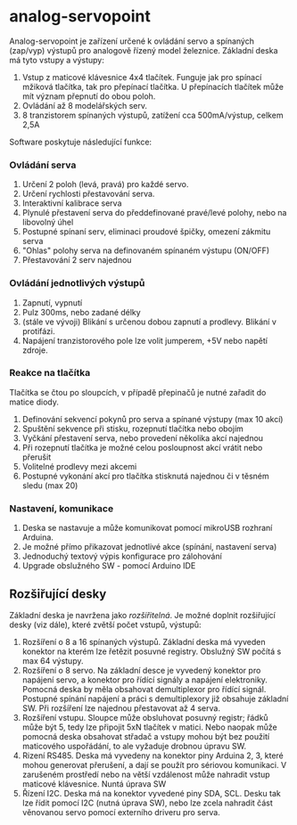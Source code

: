 # analog-servopoint

Analog-servopoint je zařízení určené k ovládání servo a spínaných (zap/vyp) výstupů pro analogově řízený model železnice. Základní deska má tyto vstupy a výstupy:

1. Vstup z maticové klávesnice 4x4 tlačítek. Funguje jak pro spínací mžiková tlačítka, tak pro přepínací tlačítka. U přepínacích tlačítek může mít význam přepnutí do obou poloh.
2. Ovládání až 8 modelářských serv. 
3. 8 tranzistorem spínaných výstupů, zatížení cca 500mA/výstup, celkem 2,5A

Software poskytuje následující funkce:

### Ovládání serva
1. Určení 2 poloh (levá, pravá) pro každé servo.
2. Určení rychlosti přestavování serva.
3. Interaktivní kalibrace serva
4. Plynulé přestavení serva do předdefinované pravé/levé polohy, nebo na libovolný úhel
5. Postupné spínaní serv, eliminaci proudové špičky, omezení zákmitu serva
6. "Ohlas" polohy serva na definovaném spínaném výstupu (ON/OFF)
7. Přestavování 2 serv najednou

### Ovládání jednotlivých výstupů
1. Zapnutí, vypnutí
2. Pulz 300ms, nebo zadané délky
3. (stále ve vývoji) Blikání s určenou dobou zapnutí a prodlevy. Blikání v protifázi.
4. Napájení tranzistorového pole lze volit jumperem, +5V nebo napětí zdroje.

### Reakce na tlačítka
Tlačítka se čtou po sloupcích, v případě přepinačů je nutné zařadit do matice diody.
1. Definování sekvencí pokynů pro serva a spínané výstupy (max 10 akcí)
2. Spuštění sekvence při stisku, rozepnutí tlačítka nebo obojím
3. Vyčkání přestavení serva, nebo provedení několika akcí najednou
4. Při rozepnutí tlačítka je možné celou posloupnost akcí vrátit nebo přerušit
5. Volitelné prodlevy mezi akcemi
6. Postupné vykonání akcí pro tlačítka stisknutá najednou či v těsném sledu (max 20)

### Nastavení, komunikace
1. Deska se nastavuje a může komunikovat pomocí mikroUSB rozhraní Arduina. 
2. Je možné přímo přikazovat jednotlivé akce (spínání, nastavení serva)
3. Jednoduchý textový výpis konfigurace pro zálohování
4. Upgrade obslužného SW - pomocí Arduino IDE


## Rozšiřující desky
Základní deska je navržena jako *rozšiřitelná*. Je možné doplnit rozšiřující desky (viz dále), které zvětší počet vstupů, výstupů:
1. Rozšíření o 8 a 16 spínaných výstupů. Základní deska má vyveden konektor na kterém lze řetězit posuvné registry. Obslužný SW počítá s max 64 výstupy.
2. Rozšíření o 8 servo. Na základní desce je vyvedený konektor pro napájení servo, a konektor pro řídící signály a napájení elektroniky. Pomocná deska by měla obsahovat demultiplexor pro řídící signál. Postupné spínání napájení a práci s demultiplexory již obsahuje základní SW. Při rozšíření lze najednou přestavovat až 4 serva.
3. Rozšíření vstupu. Sloupce může obsluhovat posuvný registr; řádků může být 5, tedy lze připojit 5xN tlačítek v matici. Nebo naopak může pomocná deska obsahovat střadač a vstupy mohou být bez použití maticového uspořádání, to ale vyžaduje drobnou úpravu SW.
4. Rizení RS485. Deska má vyvedeny na konektor piny Arduina 2, 3, které mohou generovat přerušení, a dají se použít pro sériovou komunikaci. V zarušeném prostředí nebo na větší vzdálenost může nahradit vstup maticové klávesnice. Nuntá úprava SW
5. Řízení I2C. Deska má na konektor vyvedené piny SDA, SCL. Desku tak lze řídit pomocí I2C (nutná úprava SW), nebo lze zcela nahradit část věnovanou servo pomocí externího driveru pro serva.

